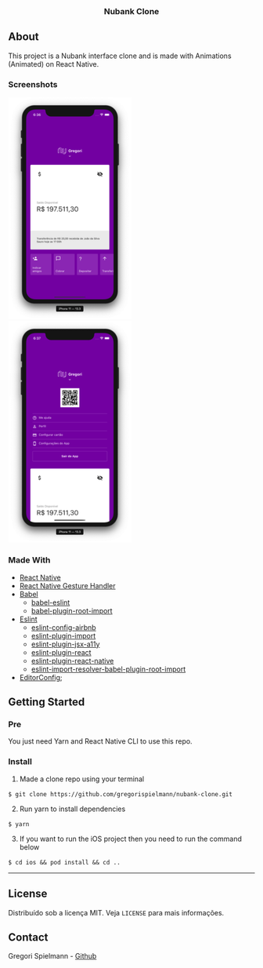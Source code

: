 <!-- PROJECT LOGO -->
<br />
<p align="center">
  <h3 align="center">Nubank Clone</h3>
</p>

<!-- ABOUT THE PROJECT -->

## About

This project is a Nubank interface clone and is made with Animations (Animated) on React Native.

### Screenshots

<img src="screenshots/screenshot1.png" width="50%">
<img src="screenshots/screenshot2.png" width="50%">

### Made With

- [React Native](http://facebook.github.io/react-native/)
- [React Native Gesture Handler](https://kmagiera.github.io/react-native-gesture-handler/)
- [Babel](https://babeljs.io/)
  - [babel-eslint](https://github.com/babel/babel-eslint)
  - [babel-plugin-root-import](https://github.com/entwicklerstube/babel-plugin-root-import)
- [Eslint](https://eslint.org/)
  - [eslint-config-airbnb](https://github.com/airbnb/javascript/tree/master/packages/eslint-config-airbnb)
  - [eslint-plugin-import](https://github.com/benmosher/eslint-plugin-import)
  - [eslint-plugin-jsx-a11y](https://github.com/evcohen/eslint-plugin-jsx-a11y)
  - [eslint-plugin-react](https://github.com/yannickcr/eslint-plugin-react)
  - [eslint-plugin-react-native](https://github.com/Intellicode/eslint-plugin-react-native)
  - [eslint-import-resolver-babel-plugin-root-import](https://github.com/olalonde/eslint-import-resolver-babel-root-import)
- [EditorConfig](https://editorconfig.org/);

<!-- GETTING STARTED -->

## Getting Started

### Pre

You just need Yarn and React Native CLI to use this repo.

### Install

1. Made a clone repo using your terminal

```
$ git clone https://github.com/gregorispielmann/nubank-clone.git
```

2. Run yarn to install dependencies

```
$ yarn

```

3. If you want to run the iOS project then you need to run the command below

```
$ cd ios && pod install && cd ..
```

---

<!-- LICENSE -->

## License

Distribuído sob a licença MIT. Veja `LICENSE` para mais informações.

<!-- CONTACT -->

## Contact

Gregori Spielmann - [Github](https://github.com/gregorispielmann)
